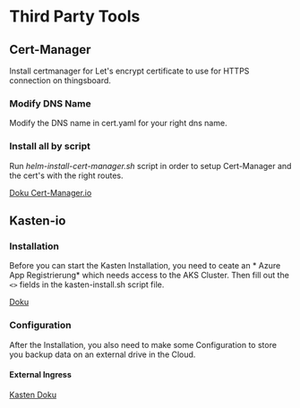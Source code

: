 # Third Party Tools

## Cert-Manager

Install certmanager for Let's encrypt certificate to use for HTTPS connection on thingsboard.

### Modify DNS Name

Modify the DNS name in cert.yaml for your right dns name.

### Install all by script

Run *helm-install-cert-manager.sh* script in order to setup Cert-Manager and the cert's with the right routes.

[Doku Cert-Manager.io](https://cert-manager.io/docs/installation/)

## Kasten-io

### Installation

Before you can start the Kasten Installation, you need to ceate an * Azure App Registrierung* which needs access to the AKS Cluster.
Then fill out the `<>` fields in the kasten-install.sh script file. 

[Doku](https://docs.kasten.io/install/azure/azure.html)

### Configuration

After the Installation, you also need to make some Configuration to store you backup data on an external drive in the Cloud.

#### External Ingress

[Kasten Doku](https://docs.kasten.io/access/dashboard.html#existing-ingress-controller)